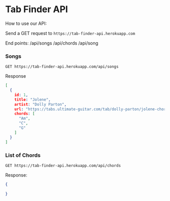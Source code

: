 # Tab Finder API

How to use our API:

Send a GET request to `https://tab-finder-api.herokuapp.com` 

End points:
/api/songs
/api/chords
/api/song


### Songs

`GET https://tab-finder-api.herokuapp.com/api/songs`

Response

```json
[
  {
    id: 1,
    title: "Jolene",
    artist: "Dolly Parton",
    url: "https://tabs.ultimate-guitar.com/tab/dolly-parton/jolene-chords-183019",
    chords: [
      "Am",
      "C",
      "G"
    ]
  }
]
```

### List of Chords

`GET https://tab-finder-api.herokuapp.com/api/chords`

Response:

```json
{
  
}
```
